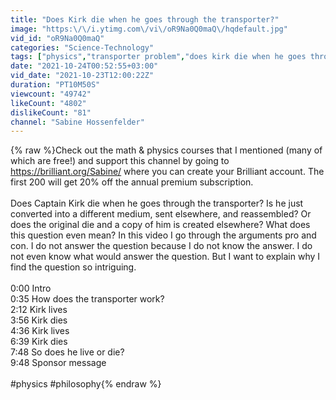 ```yaml
---
title: "Does Kirk die when he goes through the transporter?"
image: "https:\/\/i.ytimg.com\/vi\/oR9Na0Q0maQ\/hqdefault.jpg"
vid_id: "oR9Na0Q0maQ"
categories: "Science-Technology"
tags: ["physics","transporter problem","does kirk die when he goes through the transporter"]
date: "2021-10-24T00:52:55+03:00"
vid_date: "2021-10-23T12:00:22Z"
duration: "PT10M50S"
viewcount: "49742"
likeCount: "4802"
dislikeCount: "81"
channel: "Sabine Hossenfelder"
---
```

{% raw %}Check out the math &amp; physics courses that I mentioned (many of which are free!) and support this channel by going to <a rel="nofollow" target="blank" href="https://brilliant.org/Sabine/">https://brilliant.org/Sabine/</a> where you can create your Brilliant account. The first 200 will get 20% off the annual premium subscription.<br /><br />Does Captain Kirk die when he goes through the transporter? Is he just converted into a different medium, sent elsewhere, and reassembled? Or does the original die and a copy of him is created elsewhere? What does this question even mean? In this video I go through the arguments pro and con. I do not answer the question because I do not know the answer. I do not even know what would answer the question. But I want to explain why I find the question so intriguing.<br /><br />0:00 Intro<br />0:35 How does the transporter work?<br />2:12 Kirk lives<br />3:56 Kirk dies<br />4:36 Kirk lives<br />6:39 Kirk dies<br />7:48 So does he live or die?<br />9:48 Sponsor message<br /><br />#physics #philosophy{% endraw %}
